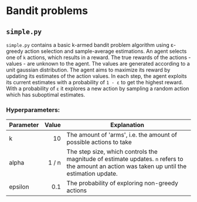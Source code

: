 Bandit problems
===
`simple.py`
---
`simple.py` contains a basic k-armed bandit problem algorithm using ε-greedy action selection and sample-average estimations.
An agent selects one of `k` actions, which results in a reward. The true rewards of the actions - values - are unknown
to the agent. The values are generated according to a unit gaussian distribution. The agent aims to maximize its reward
by updating its estimates of the action values. In each step, the agent exploits its current estimates with a
probability of `1 - ε` to get the highest reward. With a probability of `ε` it explores a new action by sampling a
random action which has suboptimal estimates.
### Hyperparameters:
Parameter | Value | Explanation
--- | ---: | ---
k | 10 | The amount of 'arms', i.e. the amount of possible actions to take
alpha | 1 / n | The step size, which controls the magnitude of estimate updates. `n` refers to the amount an action was taken up until the estimation update.
epsilon | 0.1 | The probability of exploring non-greedy actions
